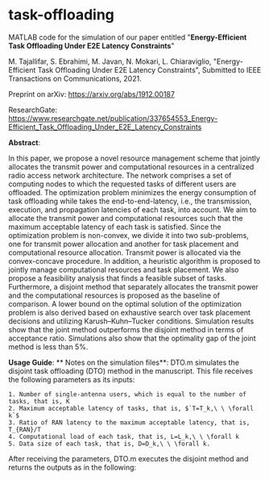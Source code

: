 # task-offloading
MATLAB code for the simulation of our paper entitled "**Energy-Efficient Task Offloading Under E2E Latency Constraints**"

M. Tajallifar, S. Ebrahimi,  M. Javan, N. Mokari, L. Chiaraviglio, "Energy-Efficient Task Offloading Under E2E Latency Constraints", Submitted to IEEE Transactions on Communications, 2021.

Preprint on arXiv:
https://arxiv.org/abs/1912.00187

ResearchGate:
https://www.researchgate.net/publication/337654553_Energy-Efficient_Task_Offloading_Under_E2E_Latency_Constraints

**Abstract**:

In this paper, we propose a novel resource management scheme that jointly allocates the transmit power and computational resources in a centralized radio access network architecture. The network comprises a set of computing nodes to which the requested tasks of different users are offloaded. The optimization problem minimizes the energy consumption of task offloading while takes the end-to-end-latency, i.e., the transmission, execution, and propagation latencies of each task, into account. We aim to allocate the transmit power and computational resources such that the maximum acceptable latency of each task is satisfied. Since the optimization problem is non-convex, we divide it into two sub-problems, one for transmit power allocation and another for task placement and computational resource allocation. Transmit power is allocated via the convex-concave procedure. In addition, a heuristic algorithm is proposed to jointly manage computational resources and task placement. We also propose a feasibility analysis that finds a feasible subset of tasks. Furthermore, a disjoint method that separately allocates the transmit power and the computational resources is proposed as the baseline of comparison. A lower bound on the optimal solution of the optimization problem is also derived based on exhaustive search over task placement decisions and utilizing Karush–Kuhn–Tucker conditions. Simulation results show that the joint method outperforms the disjoint method in terms of acceptance ratio. Simulations also show that the optimality gap of the joint method is less than 5%.

**Usage Guide**:
**
Notes on the simulation files**:
DTO.m simulates the disjoint task offloading (DTO) method in the manuscript. This file receives the following parameters as its inputs:

	1. Number of single-antenna users, which is equal to the number of tasks, that is, K
	2. Maximum acceptable latency of tasks, that is, $`T=T_k,\ \ \forall k`$
	3. Ratio of RAN latency to the maximum acceptable latency, that is, T_{RAN}/T
	4. Computational load of each task, that is, L=L_k,\ \ \forall k
	5. Data size of each task, that is, D=D_k,\ \ \forall k.

After receiving the parameters, DTO.m executes the disjoint method and returns the outputs as in the following:



